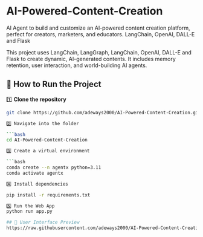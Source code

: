 # AI-Powered-Content-Creation
AI Agent to build and customize an AI-powered content creation platform, perfect for creators, marketers, and educators. LangChain, OpenAI, DALL-E and Flask

This project uses LangChain, LangGraph, LangChain, OpenAI, DALL-E and Flask to create dynamic, AI-generated contents.
It includes memory retention, user interaction, and world-building AI agents.


## 🔹 How to Run the Project

1️⃣ **Clone the repository**  
```bash
git clone https://github.com/adeways2000/AI-Powered-Content-Creation.git

2️⃣ Navigate into the folder

```bash
cd AI-Powered-Content-Creation

3️⃣ Create a virtual environment

```bash
conda create --n agentx python=3.11
conda activate agentx

4️⃣ Install dependencies

pip install -r requirements.txt

5️⃣ Run the Web App
python run app.py

## 🎨 User Interface Preview
https://raw.githubusercontent.com/adeways2000/AI-Powered-Content-Creation/refs/heads/main/Agentx.PNG
